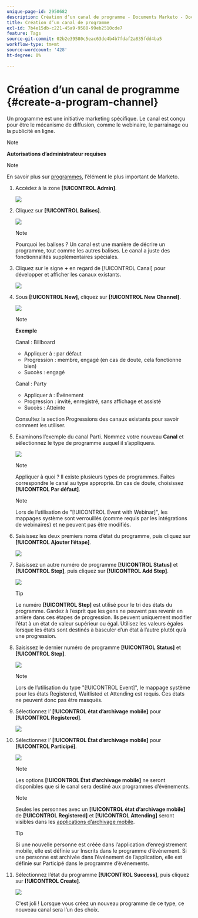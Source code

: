 ```yaml
---
unique-page-id: 2950682
description: Création d’un canal de programme - Documents Marketo - Documentation du produit
title: Création d’un canal de programme
exl-id: 7b4e15db-c221-45a9-9588-99eb2510cde7
feature: Tags
source-git-commit: 02b2e39580c5eac63de4b4b7fdaf2a835fdd4ba5
workflow-type: tm+mt
source-wordcount: '428'
ht-degree: 0%

---
```


# Création d’un canal de programme {#create-a-program-channel}

Un programme est une initiative marketing spécifique. Le canal est conçu pour être le mécanisme de diffusion, comme le webinaire, le parrainage ou la publicité en ligne.

>[!NOTE]
>
>**Autorisations d’administrateur requises**

>[!NOTE]
>
>En savoir plus sur [programmes](/help/marketo/product-docs/core-marketo-concepts/programs/creating-programs/understanding-programs.md), l’élément le plus important de Marketo.

1. Accédez à la zone **[!UICONTROL Admin]**.

   ![](assets/create-a-program-channel-1.png)

1. Cliquez sur **[!UICONTROL Balises]**.

   ![](assets/create-a-program-channel-2.png)

   >[!NOTE]
   >
   >Pourquoi les balises ? Un canal est une manière de décrire un programme, tout comme les autres balises. Le canal a juste des fonctionnalités supplémentaires spéciales.

1. Cliquez sur le signe **+** en regard de [!UICONTROL Canal] pour développer et afficher les canaux existants.

   ![](assets/create-a-program-channel-3.png)

1. Sous **[!UICONTROL New]**, cliquez sur **[!UICONTROL New Channel]**.

   ![](assets/create-a-program-channel-4.png)

   >[!NOTE]
   >
   >**Exemple**
   >
   >Canal : Billboard
   >
   >* Appliquer à : par défaut
   >* Progression : membre, engagé (en cas de doute, cela fonctionne bien)
   >* Succès : engagé
   >
   >Canal : Party
   >
   >* Appliquer à : Événement
   >* Progression : invité, enregistré, sans affichage et assisté
   >* Succès : Atteinte
   >
   >Consultez la section Progressions des canaux existants pour savoir comment les utiliser.

1. Examinons l’exemple du canal Parti. Nommez votre nouveau **Canal** et sélectionnez le type de programme auquel il s’appliquera.

   ![](assets/create-a-program-channel-5.png)

   >[!NOTE]
   >
   >Appliquer à quoi ? Il existe plusieurs types de programmes. Faites correspondre le canal au type approprié. En cas de doute, choisissez **[!UICONTROL Par défaut]**.

   >[!NOTE]
   >
   >Lors de l’utilisation de &quot;[!UICONTROL Event with Webinar]&quot;, les mappages système sont verrouillés (comme requis par les intégrations de webinaires) et ne peuvent pas être modifiés.

1. Saisissez les deux premiers noms d’état du programme, puis cliquez sur **[!UICONTROL Ajouter l’étape]**.

   ![](assets/create-a-program-channel-6.png)

1. Saisissez un autre numéro de programme **[!UICONTROL Status]** et **[!UICONTROL Step]**, puis cliquez sur **[!UICONTROL Add Step]**.

   ![](assets/create-a-program-channel-7.png)

   >[!TIP]
   >
   >Le numéro **[!UICONTROL Step]** est utilisé pour le tri des états du programme. Gardez à l’esprit que les gens ne peuvent pas revenir en arrière dans ces étapes de progression. Ils peuvent uniquement modifier l’état à un état de valeur supérieur ou égal. Utilisez les valeurs égales lorsque les états sont destinés à basculer d’un état à l’autre plutôt qu’à une progression.

1. Saisissez le dernier numéro de programme **[!UICONTROL Status]** et **[!UICONTROL Step]**.

   ![](assets/create-a-program-channel-8.png)

   >[!NOTE]
   >
   >Lors de l’utilisation du type &quot;[!UICONTROL Event]&quot;, le mappage système pour les états Registered, Waitlisted et Attending est requis. Ces états ne peuvent donc pas être masqués.

1. Sélectionnez l’ **[!UICONTROL état d’archivage mobile]** pour **[!UICONTROL Registered]**.

   ![](assets/create-a-program-channel-9.png)

1. Sélectionnez l’ **[!UICONTROL État d’archivage mobile]** pour **[!UICONTROL Participé]**.

   ![](assets/create-a-program-channel-10.png)

   >[!NOTE]
   >
   >Les options **[!UICONTROL État d’archivage mobile]** ne seront disponibles que si le canal sera destiné aux programmes d’événements.

   >[!NOTE]
   >
   >Seules les personnes avec un **[!UICONTROL état d’archivage mobile]** de **[!UICONTROL Registered]** et **[!UICONTROL Attending]** seront visibles dans les [applications d’archivage mobile](/help/marketo/product-docs/core-marketo-concepts/mobile-apps/event-check-in/event-check-in-overview.md).

   >[!TIP]
   >
   >Si une nouvelle personne est créée dans l’application d’enregistrement mobile, elle est définie sur Inscrits dans le programme d’événement. Si une personne est archivée dans l’événement de l’application, elle est définie sur Participé dans le programme d’événements.

1. Sélectionnez l’état du programme **[!UICONTROL Success]**, puis cliquez sur **[!UICONTROL Create]**.

   ![](assets/create-a-program-channel-11.png)

   C&#39;est joli ! Lorsque vous créez un nouveau programme de ce type, ce nouveau canal sera l’un des choix.

